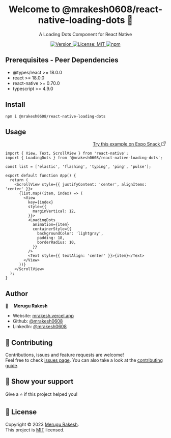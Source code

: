 <h1 align="center">Welcome to @mrakesh0608/react-native-loading-dots 👋</h1>

<p align='center'>A Loading Dots Component for React Native</p>

<p align='center'>
  <a href="https://www.npmjs.com/package/@mrakesh0608/react-native-loading-dots" target="_blank">
    <img alt="Version" src="https://img.shields.io/npm/v/@mrakesh0608/react-native-loading-dots.svg">
  </a>
  <a href="https://github.com/mrakesh0608/react-native-loading-dots/blob/master/LICENSE" target="_blank">
    <img alt="License: MIT" src="https://img.shields.io/badge/license-MIT-yellow.svg" />
  </a>
  <a href="https://www.npmjs.com/package/@mrakesh0608/react-native-loading-dots" target="_blank">
    <img alt="npm" src="https://img.shields.io/npm/dt/@mrakesh0608/react-native-loading-dots">
  </a>
</p>

## Prerequisites - Peer Dependencies
* @types/react >= 18.0.0
* react >= 18.0.0 
* react-native >= 0.70.0
* typescript >= 4.9.0

## Install
```
npm i @mrakesh0608/react-native-loading-dots
```
## Usage
<div align='right'>
  <a href="https://snack.expo.dev/@mrakesh0608/react-native-loading-dots-" target="_blank">
    <span>Try this example on Expo Snack</span>
    <svg width="14px" height="14px" viewBox="0 0 16 16" style="vertical-align: -1px" stroke="none" stroke-width="1" fill="none">
      <polyline stroke="currentColor" points="8.5 0.5 15.5 0.5 15.5 7.5" />
      <path d="M8,8 L15.0710678,0.928932188" stroke="currentColor" />
      <polyline stroke="currentColor" points="9.06944444 3.5 1.5 3.5 1.5 14.5 12.5 14.5 12.5 6.93055556" />
    </svg>
  </a>
</div>

```
import { View, Text, ScrollView } from 'react-native';
import { LoadingDots } from '@mrakesh0608/react-native-loading-dots';

const list = ['elastic', 'flashing', 'typing', 'ping', 'pulse'];

export default function App() {
  return (
    <ScrollView style={{ justifyContent: 'center', alignItems: 'center' }}>
      {list.map((item, index) => (
        <View
          key={index}
          style={{
            marginVertical: 12,
          }}>
          <LoadingDots
            animation={item}
            containerStyle={{
              backgroundColor: 'lightgray',
              padding: 18, 
              borderRadius: 10,
            }}
          />
          <Text style={{ textAlign: 'center' }}>{item}</Text>
        </View>
      ))}
    </ScrollView>
  );
}
```

## Author
<div style="display:flex;align-items: center;">
    <img src='https://avatars.githubusercontent.com/u/101246871?v=sd4' alt = '👤' width='16px' height='16px'>
    <b style='margin-left:10px;'>Merugu Rakesh</b>
</div>

* Website: [mrakesh.vercel.app](https://mrakesh.vercel.app)
* Github: [@mrakesh0608](https://github.com/mrakesh0608)
* LinkedIn: [@mrakesh0608](https://linkedin.com/in/mrakesh0608)

## 🤝 Contributing
Contributions, issues and feature requests are welcome!<br />Feel free to check [issues page](https://github.com/mrakesh0608/react-native-loading-dots/issues). You can also take a look at the [contributing guide](https://github.com/mrakesh0608/react-native-loading-dots/blob/master/CONTRIBUTING.md).

## 💖 Show your support
Give a ⭐️ if this project helped you!

## 📝 License
Copyright © 2023 [Merugu Rakesh](https://github.com/mrakesh0608).<br />
This project is [MIT](https://github.com/mrakesh0608/react-native-loading-dots/blob/master/LICENSE) licensed.